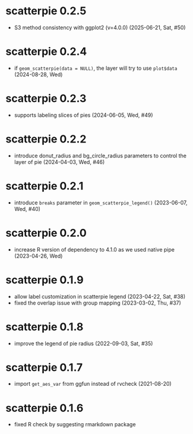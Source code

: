 # scatterpie 0.2.5

+ S3 method consistency with ggplot2 (v=4.0.0) (2025-06-21, Sat, #50)

# scatterpie 0.2.4

+ if `geom_scatterpie(data = NULL)`, the layer will try to use `plot$data` (2024-08-28, Wed)

# scatterpie 0.2.3

+ supports labeling slices of pies (2024-06-05, Wed, #49)

# scatterpie 0.2.2

+ introduce donut_radius and bg_circle_radius parameters to control the layer of pie (2024-04-03, Wed, #46)

# scatterpie 0.2.1

+ introduce `breaks` parameter in `geom_scatterpie_legend()` (2023-06-07, Wed, #40)

# scatterpie 0.2.0

+ increase R version of dependency to 4.1.0 as we used native pipe (2023-04-26, Wed)

# scatterpie 0.1.9

+ allow label customization in scatterpie legend (2023-04-22, Sat, #38)
+ fixed the overlap issue with group mapping (2023-03-02, Thu, #37)

# scatterpie 0.1.8

+ improve the legend of pie radius (2022-09-03, Sat, #35)

# scatterpie 0.1.7

+ import `get_aes_var` from ggfun instead of rvcheck (2021-08-20)

# scatterpie 0.1.6

+ fixed R check by suggesting rmarkdown package

